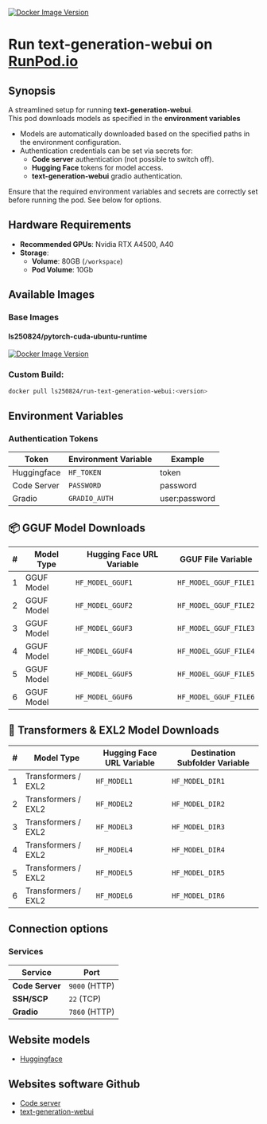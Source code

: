 [![Docker Image Version](https://img.shields.io/docker/v/ls250824/run-text-generation-webui)](https://hub.docker.com/r/ls250824/run-text-generation-webui)

# Run text-generation-webui on [RunPod.io](https://runpod.io?ref=se4tkc5o)

## Synopsis

A streamlined setup for running **text-generation-webui**.  
This pod downloads models as specified in the **environment variables**

- Models are automatically downloaded based on the specified paths in the environment configuration.  
- Authentication credentials can be set via secrets for:  
  - **Code server** authentication (not possible to switch off). 
  - **Hugging Face** tokens for model access.
  - **text-generation-webui** gradio authentication.  

Ensure that the required environment variables and secrets are correctly set before running the pod.
See below for options.

## Hardware Requirements  
 
- **Recommended GPUs**: Nvidia RTX A4500, A40
- **Storage**:  
  - **Volume**: 80GB (`/workspace`)  
  - **Pod Volume**: 10Gb  

## Available Images

### Base Images 

#### ls250824/pytorch-cuda-ubuntu-runtime
	
[![Docker Image Version](https://img.shields.io/docker/v/ls250824/pytorch-cuda-ubuntu-runtime)](https://hub.docker.com/r/ls250824/pytorch-cuda-ubuntu-runtime)

### Custom Build: 

```bash
docker pull ls250824/run-text-generation-webui:<version>
```

## Environment Variables  

### **Authentication Tokens**  

| Token        | Environment Variable | Example |
|--------------|----------------------|---------|
| Huggingface  | `HF_TOKEN`           | token |
| Code Server  | `PASSWORD`           | password |
| Gradio       | `GRADIO_AUTH`        | user:password |

## 📦 **GGUF Model Downloads**

| #  | Model Type     | Hugging Face URL Variable | GGUF File Variable       |
|----|----------------|---------------------------|---------------------------|
| 1  | GGUF Model     | `HF_MODEL_GGUF1`          | `HF_MODEL_GGUF_FILE1`     |
| 2  | GGUF Model     | `HF_MODEL_GGUF2`          | `HF_MODEL_GGUF_FILE2`     |
| 3  | GGUF Model     | `HF_MODEL_GGUF3`          | `HF_MODEL_GGUF_FILE3`     |
| 4  | GGUF Model     | `HF_MODEL_GGUF4`          | `HF_MODEL_GGUF_FILE4`     |
| 5  | GGUF Model     | `HF_MODEL_GGUF5`          | `HF_MODEL_GGUF_FILE5`     |
| 6  | GGUF Model     | `HF_MODEL_GGUF6`          | `HF_MODEL_GGUF_FILE6`     |

## 🤖 **Transformers & EXL2 Model Downloads**

| #  | Model Type              | Hugging Face URL Variable | Destination Subfolder Variable |
|----|-------------------------|----------------------------|----------------------------------|
| 1  | Transformers / EXL2    | `HF_MODEL1`                | `HF_MODEL_DIR1`                 |
| 2  | Transformers / EXL2    | `HF_MODEL2`                | `HF_MODEL_DIR2`                 |
| 3  | Transformers / EXL2    | `HF_MODEL3`                | `HF_MODEL_DIR3`                 |
| 4  | Transformers / EXL2    | `HF_MODEL4`                | `HF_MODEL_DIR4`                 |
| 5  | Transformers / EXL2    | `HF_MODEL5`                | `HF_MODEL_DIR5`                 |
| 6  | Transformers / EXL2    | `HF_MODEL6`                | `HF_MODEL_DIR6`                 |

## Connection options 

### Services

| Service         | Port          |
|-----------------|---------------| 
| **Code Server** | `9000` (HTTP) |
| **SSH/SCP**     | `22`   (TCP)  |
| **Gradio**      | `7860` (HTTP) |

## Website models

- [Huggingface](https://huggingface.co/)

## Websites software Github

- [Code server](https://github.com/coder/code-server)
- [text-generation-webui](https://github.com/oobabooga/text-generation-webui)